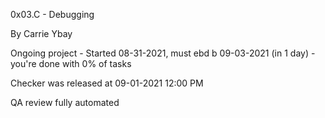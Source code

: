 0x03.C - Debugging

By Carrie Ybay

Ongoing project - Started 08-31-2021, must ebd b 09-03-2021 (in 1 day) - you're done with 0% of tasks

Checker was released at 09-01-2021 12:00 PM

QA review fully automated
